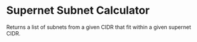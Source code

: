 # Supernet Subnet Calculator

Returns a list of subnets from a given CIDR that fit within a given supernet CIDR.